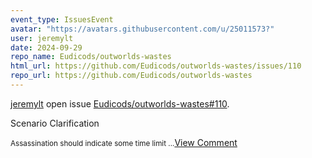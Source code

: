 ```yaml
---
event_type: IssuesEvent
avatar: "https://avatars.githubusercontent.com/u/25011573?"
user: jeremylt
date: 2024-09-29
repo_name: Eudicods/outworlds-wastes
html_url: https://github.com/Eudicods/outworlds-wastes/issues/110
repo_url: https://github.com/Eudicods/outworlds-wastes
---
```


<a href='https://github.com/jeremylt' target='_blank'>jeremylt</a> open issue <a href='https://github.com/Eudicods/outworlds-wastes/issues/110' target='_blank'>Eudicods/outworlds-wastes#110</a>.

<p>Scenario Clarification </p><small>Assassination should indicate some time limit ...</small><a href='https://github.com/Eudicods/outworlds-wastes/issues/110' target='_blank'>View Comment</a>